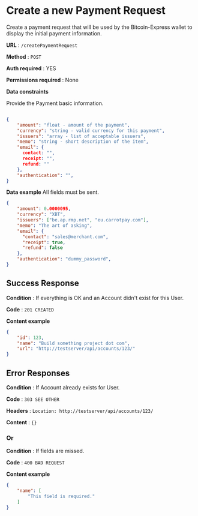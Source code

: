 # Create a new Payment Request

Create a payment request that will be used by the Bitcoin-Express wallet to display the initial payment information.

**URL** : `/createPaymentRequest`

**Method** : `POST`

**Auth required** : YES

**Permissions required** : None

**Data constraints**

Provide the Payment basic information.

```json

{
    "amount": "float - amount of the payment",
    "currency": "string - valid currency for this payment",
    "issuers": "array - list of acceptable issuers",
    "memo": "string - short description of the item",
    "email": {
      contact: "",
      receipt: "",
      refund: ""
    },
    "authentication": "",
}
```

**Data example** All fields must be sent.

```json
{
    "amount": 0.0000095,
    "currency": "XBT",
    "issuers": ["be.ap.rmp.net", "eu.carrotpay.com"],
    "memo": "The art of asking",
    "email": {
      "contact": "sales@merchant.com",
      "receipt": true,
      "refund": false
    },
    "authentication": "dummy_password",
}
```

## Success Response

**Condition** : If everything is OK and an Account didn't exist for this User.

**Code** : `201 CREATED`

**Content example**

```json
{
    "id": 123,
    "name": "Build something project dot com",
    "url": "http://testserver/api/accounts/123/"
}
```

## Error Responses

**Condition** : If Account already exists for User.

**Code** : `303 SEE OTHER`

**Headers** : `Location: http://testserver/api/accounts/123/`

**Content** : `{}`

### Or

**Condition** : If fields are missed.

**Code** : `400 BAD REQUEST`

**Content example**

```json
{
    "name": [
        "This field is required."
    ]
}
```
